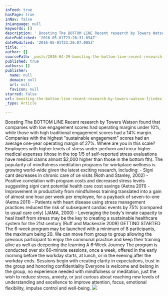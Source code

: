 ```yaml
---
inFeed: true
hasPage: true
inNav: false
inLanguage: null
keywords: []
description: ' Boosting The BOTTOM LINE Recent research by Towers Watson found that companies with low engagement scores had operating margins under 10%, while those with high traditional engagement scores had a 14% margin. Companies with the highest “sustainable engagement” scores had an average one-year operating margin of 27%. Where are you in this scale? Employees with higher levels of stress under-perform and incur higher medical expenses (those in the top 1/5 of self-reported stress evaluations have medical claims almost $2,000 higher than those in the bottom fth). The popularity of mindfulness meditation programs for workplace wellness is growing world-wide given the latest exciting research, including: - Signi cant decreases in chronic care of ce visits (Roth and Stanley, 2002) - Positive correlation with program costs and decreased stress levels suggesting signi cant potential health care cost savings (Aetna 2011) - Improvement in productivity from mindfulness training translated into a gain of almost one hour per week per employee, for a payback of seven-to-one (Aetna 2011) - Patients with heart disease using stress management practices reduced the risk of subsequent cardiac events by 75% (compared to usual care only) (JAMA, 2000) - Leveraging the body’s innate capacity to heal itself from stress may be the key to creating a sustainable healthcare system for the 21st century (Ruff and Mackenzie 2009) GETTING STARTED The 6-week program may be launched with a minimum of 8 participants, the maximum being 20. We can move from group to group allowing the previous participant to enjoy the communal practice and keep their training alive as well as deepening the learning A 6-Week Journey The program is conducted over six 60-minute sessions, once a week, offered in the early morning before the workday starts, at lunch, or in the evening after the workday ends. Sessions begin with creating clarity in expectations, trust in the group and honoring confidentiality Everyone is welcome and belong in the group, no experience needed with mindfulness or meditation, just the wish to reduce stress, anxiety, or just curious about reaching new levels of understanding and excellence to improve attention, focus, emotional flexibility, impulse control and well-being.'
datePublished: '2016-05-01T23:26:31.054Z'
dateModified: '2016-05-01T23:26:07.005Z'
title: ''
author: []
sourcePath: _posts/2016-04-29-boosting-the-bottom-line-recent-research-by-towers-watson-f.md
published: true
authors: []
publisher:
  name: null
  domain: null
  url: null
  favicon: null
starred: false
url: boosting-the-bottom-line-recent-research-by-towers-watson-f/index.html
_type: Article

---
```

Boosting The BOTTOM LINE Recent research by Towers Watson found that companies with low engagement scores had operating margins under 10%, while those with high traditional engagement scores had a 14% margin. Companies with the highest "sustainable engagement" scores had an average one-year operating margin of 27%. Where are you in this scale? Employees with higher levels of stress under-perform and incur higher medical expenses (those in the top 1/5 of self-reported stress evaluations have medical claims almost $2,000 higher than those in the bottom fth). The popularity of mindfulness meditation programs for workplace wellness is growing world-wide given the latest exciting research, including: - Signi cant decreases in chronic care of ce visits (Roth and Stanley, 2002) - Positive correlation with program costs and decreased stress levels suggesting signi cant potential health care cost savings (Aetna 2011) - Improvement in productivity from mindfulness training translated into a gain of almost one hour per week per employee, for a payback of seven-to-one (Aetna 2011) - Patients with heart disease using stress management practices reduced the risk of subsequent cardiac events by 75% (compared to usual care only) (JAMA, 2000) - Leveraging the body's innate capacity to heal itself from stress may be the key to creating a sustainable healthcare system for the 21st century (Ruff and Mackenzie 2009) GETTING STARTED The 6-week program may be launched with a minimum of 8 participants, the maximum being 20\. We can move from group to group allowing the previous participant to enjoy the communal practice and keep their training alive as well as deepening the learning A 6-Week Journey The program is conducted over six 60-minute sessions, once a week, offered in the early morning before the workday starts, at lunch, or in the evening after the workday ends. Sessions begin with creating clarity in expectations, trust in the group and honoring confidentiality Everyone is welcome and belong in the group, no experience needed with mindfulness or meditation, just the wish to reduce stress, anxiety, or just curious about reaching new levels of understanding and excellence to improve attention, focus, emotional flexibility, impulse control and well-being.
![](https://the-grid-user-content.s3-us-west-2.amazonaws.com/5bccd7cc-e11e-4960-944e-7d79ccec8445.jpg)